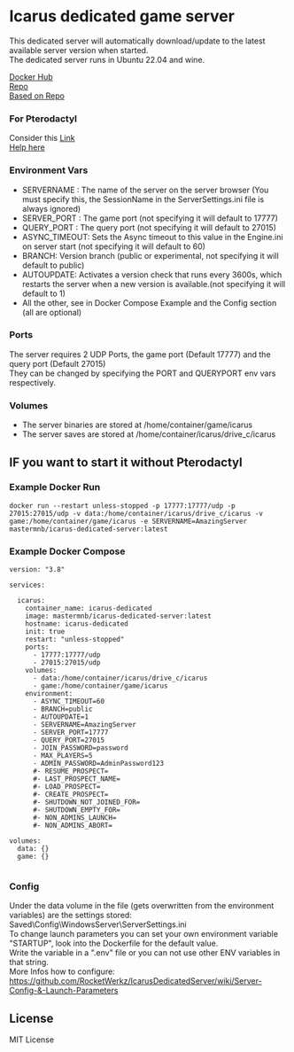 # Icarus dedicated game server 
This dedicated server will automatically download/update to the latest available server version when started.  
The dedicated server runs in Ubuntu 22.04 and wine.  

[Docker Hub](https://hub.docker.com/r/mastermnb/icarus-dedicated-server)  
[Repo](https://github.com/MasterMNB/icarus-dedicated-server)  
[Based on Repo](https://gitlab.com/fred-beauch/icarus-dedicated-server)  


### For Pterodactyl
Consider this [Link](https://github.com/parkervcp/eggs/blob/master/game_eggs/steamcmd_servers/icarus)  
[Help here](https://pterodactyl.io/community/config/eggs/creating_a_custom_egg.html)  

### Environment Vars  
- SERVERNAME : The name of the server on the server browser (You must specify this, the SessionName in the ServerSettings.ini file is always ignored)  
- SERVER_PORT : The game port (not specifying it will default to 17777)  
- QUERY_PORT : The query port (not specifying it will default to 27015)  
- ASYNC_TIMEOUT: Sets the Async timeout to this value in the Engine.ini on server start (not specifying it will default to 60)  
- BRANCH: Version branch (public or experimental, not specifying it will default to public)  
- AUTOUPDATE: Activates a version check that runs every 3600s, which restarts the server when a new version is available.(not specifying it will default to 1)  
- All the other, see in Docker Compose Example and the Config section (all are optional)  

### Ports
The server requires 2 UDP Ports, the game port (Default 17777) and the query port (Default 27015)  
They can be changed by specifying the PORT and QUERYPORT env vars respectively.  

### Volumes
- The server binaries are stored at /home/container/game/icarus
- The server saves are stored at /home/container/icarus/drive_c/icarus

## IF you want to start it without Pterodactyl

### Example Docker Run
```
docker run --restart unless-stopped -p 17777:17777/udp -p 27015:27015/udp -v data:/home/container/icarus/drive_c/icarus -v game:/home/container/game/icarus -e SERVERNAME=AmazingServer mastermnb/icarus-dedicated-server:latest
```
### Example Docker Compose
```
version: "3.8"

services:
 
  icarus:
    container_name: icarus-dedicated
    image: mastermnb/icarus-dedicated-server:latest
    hostname: icarus-dedicated
    init: true
    restart: "unless-stopped"
    ports:
      - 17777:17777/udp
      - 27015:27015/udp
    volumes:
      - data:/home/container/icarus/drive_c/icarus
      - game:/home/container/game/icarus
    environment:
      - ASYNC_TIMEOUT=60
      - BRANCH=public
      - AUTOUPDATE=1
      - SERVERNAME=AmazingServer
      - SERVER_PORT=17777
      - QUERY_PORT=27015
      - JOIN_PASSWORD=password
      - MAX_PLAYERS=5
      - ADMIN_PASSWORD=AdminPassword123
      #- RESUME_PROSPECT=
      #- LAST_PROSPECT_NAME=
      #- LOAD_PROSPECT=
      #- CREATE_PROSPECT=
      #- SHUTDOWN_NOT_JOINED_FOR=
      #- SHUTDOWN_EMPTY_FOR=
      #- NON_ADMINS_LAUNCH=
      #- NON_ADMINS_ABORT=
      
volumes:
  data: {}
  game: {}
 
```

### Config  
Under the data volume in the file (gets overwritten from the environment variables) are the settings stored:  
Saved\Config\WindowsServer\ServerSettings.ini  
To change launch parameters you can set your own environment variable "STARTUP", look into the Dockerfile for the default value.  
Write the variable in a ".env" file or you can not use other ENV variables in that string.  
More Infos how to configure:  
https://github.com/RocketWerkz/IcarusDedicatedServer/wiki/Server-Config-&-Launch-Parameters  


## License
MIT License
